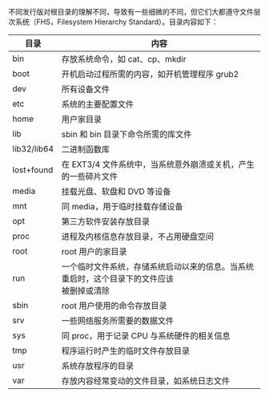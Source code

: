 不同发行版对根目录的理解不同，导致有一些细微的不同，但它们大都遵守文件层次系统（FHS，Filesystem Hierarchy Standard）。目录内容如下：

| 目录        | 内容                                                         |
| ----------- | ------------------------------------------------------------ |
| bin         | 存放系统命令，如 cat、cp、mkdir                              |
| boot        | 开机启动过程所需的内容，如开机管理程序 grub2                 |
| dev         | 所有设备文件                                                 |
| etc         | 系统的主要配置文件                                           |
| home        | 用户家目录                                                   |
| lib         | sbin 和 bin 目录下命令所需的库文件                           |
| lib32/lib64 | 二进制函数库                                                 |
| lost+found  | 在 EXT3/4 文件系统中，当系统意外崩溃或关机，产生的一些碎片文件 |
| media       | 挂载光盘、软盘和 DVD 等设备                                  |
| mnt         | 同 media，用于临时挂载存储设备                               |
| opt         | 第三方软件安装存放目录                                       |
| proc        | 进程及内核信息存放目录，不占用硬盘空间                       |
| root        | root 用户的家目录                                            |
| run         | 一个临时文件系统，存储系统启动以来的信息。当系统重启时，这个目录下的文件应该<br>被删掉或清除 |
| sbin        | root 用户使用的命令存放目录                                  |
| srv         | 一些网络服务所需要的数据文件                                 |
| sys         | 同 proc，用于记录 CPU 与系统硬件的相关信息                   |
| tmp         | 程序运行时产生的临时文件存放目录                             |
| usr         | 系统存放程序的目录                                           |
| var         | 存放内容经常变动的文件目录，如系统日志文件                   |

